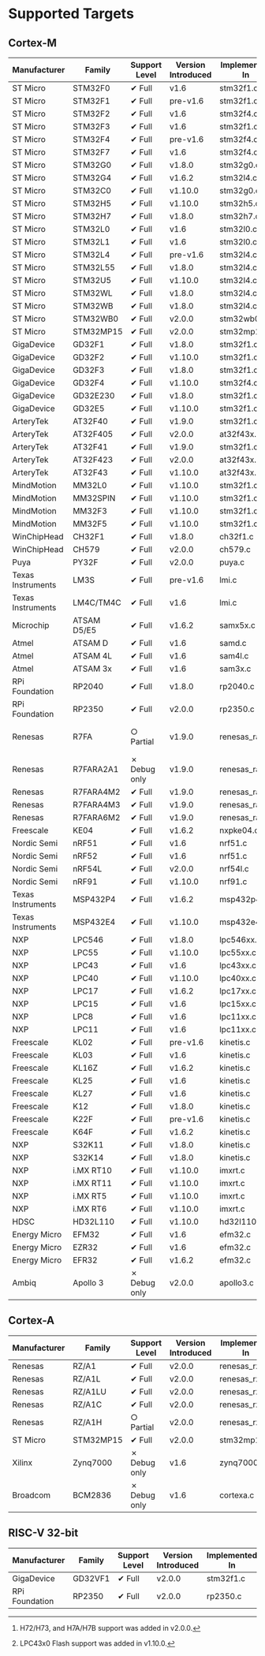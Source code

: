 # Supported Targets

## Cortex-M

| Manufacturer      | Family      | Support Level | Version Introduced | Implemented In | Notes
|-------------------|-------------|---------------|--------------------|----------------|------
| ST Micro          | STM32F0     | ✔ Full        | v1.6               | stm32f1.c      | -
| ST Micro          | STM32F1     | ✔ Full        | pre-v1.6           | stm32f1.c      | -
| ST Micro          | STM32F2     | ✔ Full        | v1.6               | stm32f4.c      | -
| ST Micro          | STM32F3     | ✔ Full        | v1.6               | stm32f1.c      | -
| ST Micro          | STM32F4     | ✔ Full        | pre-v1.6           | stm32f4.c      | -
| ST Micro          | STM32F7     | ✔ Full        | v1.6               | stm32f4.c      | -
| ST Micro          | STM32G0     | ✔ Full        | v1.8.0             | stm32g0.c      | -
| ST Micro          | STM32G4     | ✔ Full        | v1.6.2             | stm32l4.c      | -
| ST Micro          | STM32C0     | ✔ Full        | v1.10.0            | stm32g0.c      | -
| ST Micro          | STM32H5     | ✔ Full        | v1.10.0            | stm32h5.c      | -
| ST Micro          | STM32H7     | ✔ Full        | v1.8.0             | stm32h7.c      | [^1]
| ST Micro          | STM32L0     | ✔ Full        | v1.6               | stm32l0.c      | -
| ST Micro          | STM32L1     | ✔ Full        | v1.6               | stm32l0.c      | -
| ST Micro          | STM32L4     | ✔ Full        | pre-v1.6           | stm32l4.c      | -
| ST Micro          | STM32L55    | ✔ Full        | v1.8.0             | stm32l4.c      | -
| ST Micro          | STM32U5     | ✔ Full        | v1.10.0            | stm32l4.c      | -
| ST Micro          | STM32WL     | ✔ Full        | v1.8.0             | stm32l4.c      | -
| ST Micro          | STM32WB     | ✔ Full        | v1.8.0             | stm32l4.c      | -
| ST Micro          | STM32WB0    | ✔ Full        | v2.0.0             | stm32wb0.c     | -
| ST Micro          | STM32MP15   | ✔ Full        | v2.0.0             | stm32mp15.c    | -
| GigaDevice        | GD32F1      | ✔ Full        | v1.8.0             | stm32f1.c      | -
| GigaDevice        | GD32F2      | ✔ Full        | v1.10.0            | stm32f1.c      | -
| GigaDevice        | GD32F3      | ✔ Full        | v1.8.0             | stm32f1.c      | -
| GigaDevice        | GD32F4      | ✔ Full        | v1.10.0            | stm32f4.c      | -
| GigaDevice        | GD32E230    | ✔ Full        | v1.8.0             | stm32f1.c      | -
| GigaDevice        | GD32E5      | ✔ Full        | v1.10.0            | stm32f1.c      | -
| ArteryTek         | AT32F40     | ✔ Full        | v1.9.0             | stm32f1.c      | -
| ArteryTek         | AT32F405    | ✔ Full        | v2.0.0             | at32f43x.c     | -
| ArteryTek         | AT32F41     | ✔ Full        | v1.9.0             | stm32f1.c      | -
| ArteryTek         | AT32F423    | ✔ Full        | v2.0.0             | at32f43x.c     | -
| ArteryTek         | AT32F43     | ✔ Full        | v1.10.0            | at32f43x.c     | -
| MindMotion        | MM32L0      | ✔ Full        | v1.10.0            | stm32f1.c      | -
| MindMotion        | MM32SPIN    | ✔ Full        | v1.10.0            | stm32f1.c      | -
| MindMotion        | MM32F3      | ✔ Full        | v1.10.0            | stm32f1.c      | -
| MindMotion        | MM32F5      | ✔ Full        | v1.10.0            | stm32f1.c      | -
| WinChipHead       | CH32F1      | ✔ Full        | v1.8.0             | ch32f1.c       | -
| WinChipHead       | CH579       | ✔ Full        | v2.0.0             | ch579.c        | -
| Puya              | PY32F       | ✔ Full        | v2.0.0             | puya.c         | -
| Texas Instruments | LM3S        | ✔ Full        | pre-v1.6           | lmi.c          | -
| Texas Instruments | LM4C/TM4C   | ✔ Full        | v1.6               | lmi.c          | -
| Microchip         | ATSAM D5/E5 | ✔ Full        | v1.6.2             | samx5x.c       | -
| Atmel             | ATSAM D     | ✔ Full        | v1.6               | samd.c         | -
| Atmel             | ATSAM 4L    | ✔ Full        | v1.6               | sam4l.c        | -
| Atmel             | ATSAM 3x    | ✔ Full        | v1.6               | sam3x.c        | -
| RPi Foundation    | RP2040      | ✔ Full        | v1.8.0             | rp2040.c       | -
| RPi Foundation    | RP2350      | ✔ Full        | v2.0.0             | rp2350.c       | -
| Renesas           | R7FA        | ○ Partial     | v1.9.0             | renesas_ra.c   | Unless specified below
| Renesas           | R7FARA2A1   | ✗ Debug only  | v1.9.0             | renesas_ra.c   | -
| Renesas           | R7FARA4M2   | ✔ Full        | v1.9.0             | renesas_ra.c   | -
| Renesas           | R7FARA4M3   | ✔ Full        | v1.9.0             | renesas_ra.c   | -
| Renesas           | R7FARA6M2   | ✔ Full        | v1.9.0             | renesas_ra.c   | -
| Freescale         | KE04        | ✔ Full        | v1.6.2             | nxpke04.c      | -
| Nordic Semi       | nRF51       | ✔ Full        | v1.6               | nrf51.c        | -
| Nordic Semi       | nRF52       | ✔ Full        | v1.6               | nrf51.c        | -
| Nordic Semi       | nRF54L      | ✔ Full        | v2.0.0             | nrf54l.c       | -
| Nordic Semi       | nRF91       | ✔ Full        | v1.10.0            | nrf91.c        | -
| Texas Instruments | MSP432P4    | ✔ Full        | v1.6.2             | msp432p4.c     | -
| Texas Instruments | MSP432E4    | ✔ Full        | v1.10.0            | msp432e4.c     | -
| NXP               | LPC546      | ✔ Full        | v1.8.0             | lpc546xx.c     | -
| NXP               | LPC55       | ✔ Full        | v1.10.0            | lpc55xx.c      | -
| NXP               | LPC43       | ✔ Full        | v1.6               | lpc43xx.c      | [^2]
| NXP               | LPC40       | ✔ Full        | v1.10.0            | lpc40xx.c      | -
| NXP               | LPC17       | ✔ Full        | v1.6.2             | lpc17xx.c      | -
| NXP               | LPC15       | ✔ Full        | v1.6               | lpc15xx.c      | -
| NXP               | LPC8        | ✔ Full        | v1.6               | lpc11xx.c      | -
| NXP               | LPC11       | ✔ Full        | v1.6               | lpc11xx.c      | -
| Freescale         | KL02        | ✔ Full        | pre-v1.6           | kinetis.c      | -
| Freescale         | KL03        | ✔ Full        | v1.6               | kinetis.c      | -
| Freescale         | KL16Z       | ✔ Full        | v1.6.2             | kinetis.c      | -
| Freescale         | KL25        | ✔ Full        | v1.6               | kinetis.c      | -
| Freescale         | KL27        | ✔ Full        | v1.6               | kinetis.c      | -
| Freescale         | K12         | ✔ Full        | v1.8.0             | kinetis.c      | -
| Freescale         | K22F        | ✔ Full        | pre-v1.6           | kinetis.c      | -
| Freescale         | K64F        | ✔ Full        | v1.6.2             | kinetis.c      | -
| NXP               | S32K11      | ✔ Full        | v1.8.0             | kinetis.c      | -
| NXP               | S32K14      | ✔ Full        | v1.8.0             | kinetis.c      | -
| NXP               | i.MX RT10   | ✔ Full        | v1.10.0            | imxrt.c        | -
| NXP               | i.MX RT11   | ✔ Full        | v1.10.0            | imxrt.c        | -
| NXP               | i.MX RT5    | ✔ Full        | v1.10.0            | imxrt.c        | -
| NXP               | i.MX RT6    | ✔ Full        | v1.10.0            | imxrt.c        | -
| HDSC              | HD32L110    | ✔ Full        | v1.10.0            | hd32l110.c     | -
| Energy Micro      | EFM32       | ✔ Full        | v1.6               | efm32.c        | -
| Energy Micro      | EZR32       | ✔ Full        | v1.6               | efm32.c        | -
| Energy Micro      | EFR32       | ✔ Full        | v1.6.2             | efm32.c        | -
| Ambiq             | Apollo 3    | ✗ Debug only  | v2.0.0             | apollo3.c      | -

[^1]: H72/H73, and H7A/H7B support was added in v2.0.0.
[^2]: LPC43x0 Flash support was added in v1.10.0.

## Cortex-A

| Manufacturer      | Family      | Support Level | Version Introduced | Implemented In | Notes
|-------------------|-------------|---------------|--------------------|----------------|------
| Renesas           | RZ/A1       | ✔ Full        | v2.0.0             | renesas_rz.c   | -
| Renesas           | RZ/A1L      | ✔ Full        | v2.0.0             | renesas_rz.c   | -
| Renesas           | RZ/A1LU     | ✔ Full        | v2.0.0             | renesas_rz.c   | -
| Renesas           | RZ/A1C      | ✔ Full        | v2.0.0             | renesas_rz.c   | -
| Renesas           | RZ/A1H      | ○ Partial     | v2.0.0             | renesas_rz.c   | -
| ST Micro          | STM32MP15   | ✔ Full        | v2.0.0             | stm32mp15.c    | -
| Xilinx            | Zynq7000    | ✗ Debug only  | v1.6               | zynq7000.c     | -
| Broadcom          | BCM2836     | ✗ Debug only  | v1.6               | cortexa.c      | -

## RISC-V 32-bit

| Manufacturer      | Family      | Support Level | Version Introduced | Implemented In | Notes
|-------------------|-------------|---------------|--------------------|----------------|------
| GigaDevice        | GD32VF1     | ✔ Full        | v2.0.0             | stm32f1.c      | -
| RPi Foundation    | RP2350      | ✔ Full        | v2.0.0             | rp2350.c       | -
